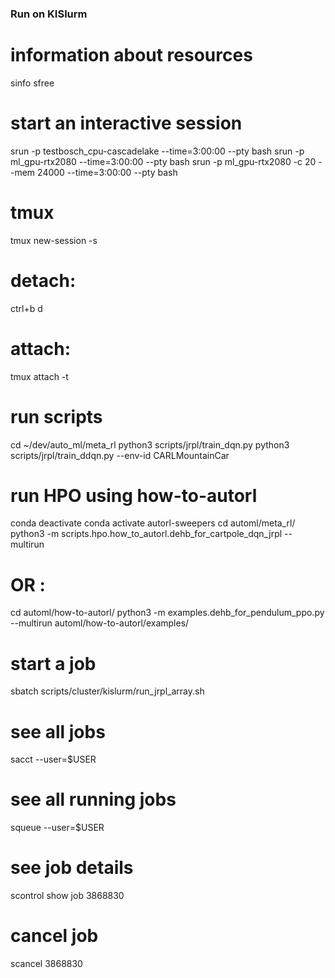 ### Run on KISlurm

# information about resources
sinfo
sfree

# start an interactive session
srun -p testbosch_cpu-cascadelake --time=3:00:00 --pty bash 
srun -p ml_gpu-rtx2080 --time=3:00:00 --pty bash 
srun -p ml_gpu-rtx2080 -c 20 --mem 24000 --time=3:00:00 --pty bash 

# tmux
tmux new-session -s <name>
# detach: 
ctrl+b d
# attach: 
tmux attach -t <name>

# run scripts
cd ~/dev/auto_ml/meta_rl
python3 scripts/jrpl/train_dqn.py 
python3 scripts/jrpl/train_ddqn.py --env-id CARLMountainCar

# run HPO using how-to-autorl
conda deactivate
conda activate autorl-sweepers
cd automl/meta_rl/
python3 -m scripts.hpo.how_to_autorl.dehb_for_cartpole_dqn_jrpl --multirun
# OR : 
cd automl/how-to-autorl/
python3 -m examples.dehb_for_pendulum_ppo.py --multirun
automl/how-to-autorl/examples/

# start a job
sbatch scripts/cluster/kislurm/run_jrpl_array.sh

# see all jobs
sacct --user=$USER

# see all running jobs
squeue --user=$USER

# see job details
scontrol show job 3868830

# cancel job
scancel 3868830